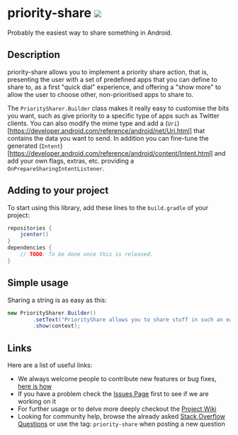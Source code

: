 # priority-share [![](https://raw.githubusercontent.com/novoda/novoda/master/assets/btn_apache_lisence.png)](LICENSE.txt)

Probably the easiest way to share something in Android.


## Description

priority-share allows you to implement a priority share action, that is, presenting the user with a set of predefined apps that you can define
to share to, as a first "quick dial" experience, and offering a "show more" to allow the user to choose other, non-prioritised apps to share to.

The `PrioritySharer.Builder` class makes it really easy to customise the bits you want, such as give priority to a specific type of apps such as
Twitter clients. You can also modify the mime type and add a (`Uri`)[https://developer.android.com/reference/android/net/Uri.html] that contains the
data you want to send. In addition you can fine-tune the generated (`Intent`)[https://developer.android.com/reference/android/content/Intent.html]
and add your own flags, extras, etc. providing a `OnPrepareSharingIntentListener`.


## Adding to your project

To start using this library, add these lines to the `build.gradle` of your project:

```groovy
repositories {
    jcenter()
}
dependencies {
    // TODO: To be done once this is released.
}
```


## Simple usage

Sharing a string is as easy as this:

```java
new PrioritySharer.Builder()
        .setText("PriorityShare allows you to share stuff in such an easy way!")
        .show(context);
```


## Links

Here are a list of useful links:

 * We always welcome people to contribute new features or bug fixes, [here is how](https://github.com/novoda/novoda/blob/master/CONTRIBUTING.md)
 * If you have a problem check the [Issues Page](https://github.com/novoda/TODO-project-name/issues) first to see if we are working on it
 * For further usage or to delve more deeply checkout the [Project Wiki](https://github.com/novoda/TODO-project-name/wiki)
 * Looking for community help, browse the already asked [Stack Overflow Questions](http://stackoverflow.com/questions/tagged/support-priority-share) or use the  tag: `priority-share` when posting a new question
